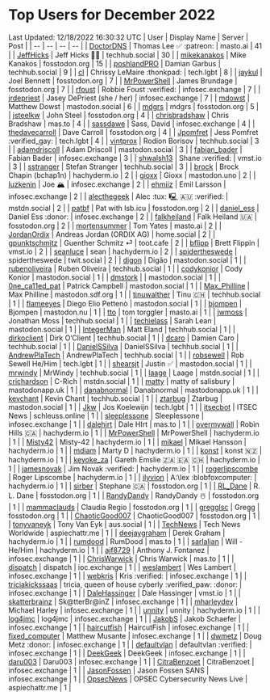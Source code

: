 # Top Users for December 2022
Last Updated: 12/18/2022 16:30:32 UTC
| User | Display Name | Server | Post |
| -- | -- | -- | -- |
| [DoctorDNS](https://masto.ai/@DoctorDNS) | Thomas Lee ✅ :patreon: | masto.ai | 41 |
| [JeffHicks](https://techhub.social/@JeffHicks) | Jeff Hicks 🐶🎼 | techhub.social | 30 |
| [mikekanakos](https://fosstodon.org/@mikekanakos) | Mike Kanakos | fosstodon.org | 15 |
| [poshlandPRO](https://techhub.social/@poshlandPRO) | Damian Garbus | techhub.social | 9 |
| [cl](https://tech.lgbt/@cl) | Chrissy LeMaire :thonkpad: | tech.lgbt | 8 |
| [jaykul](https://fosstodon.org/@jaykul) | Joel Bennett | fosstodon.org | 7 |
| [MrPowerShell](https://fosstodon.org/@MrPowerShell) | James Brundage | fosstodon.org | 7 |
| [rfoust](https://infosec.exchange/@rfoust) | Robbie Foust :verified: | infosec.exchange | 7 |
| [jrdepriest](https://infosec.exchange/@jrdepriest) | Jasey DePriest (she / her) | infosec.exchange | 7 |
| [mdowst](https://mastodon.social/@mdowst) | Matthew Dowst | mastodon.social | 6 |
| [mdgrs](https://fosstodon.org/@mdgrs) | mdgrs | fosstodon.org | 5 |
| [jsteelkw](https://fosstodon.org/@jsteelkw) | John Steel | fosstodon.org | 4 |
| [chrisbradshaw](https://mas.to/@chrisbradshaw) | Chris Bradshaw | mas.to | 4 |
| [sassdawe](https://infosec.exchange/@sassdawe) | Sass, David | infosec.exchange | 4 |
| [thedavecarroll](https://fosstodon.org/@thedavecarroll) | Dave Carroll | fosstodon.org | 4 |
| [Jpomfret](https://tech.lgbt/@Jpomfret) | Jess Pomfret :verified_gay: | tech.lgbt | 4 |
| [vintprox](https://techhub.social/@vintprox) | Rodion Borisov | techhub.social | 3 |
| [adamdriscoll](https://mastodon.social/@adamdriscoll) | Adam Driscoll | mastodon.social | 3 |
| [fabian_bader](https://infosec.exchange/@fabian_bader) | Fabian Bader | infosec.exchange | 3 |
| [shwalsh13](https://vmst.io/@shwalsh13) | Shane :verified: | vmst.io | 3 |
| [sstranger](https://techhub.social/@sstranger) | Stefan Stranger | techhub.social | 3 |
| [brock](https://hachyderm.io/@brock) | Brock Chapin (bchap1n) | hachyderm.io | 2 |
| [gioxx](https://mastodon.uno/@gioxx) | Gioxx | mastodon.uno | 2 |
| [luzkenin](https://infosec.exchange/@luzkenin) | Joe 🏔️ | infosec.exchange | 2 |
| [ehmiiz](https://infosec.exchange/@ehmiiz) | Emil Larsson | infosec.exchange | 2 |
| [alecthegeek](https://mstdn.social/@alecthegeek) | Alec :tux: 🖳 🇦🇺 :verified: | mstdn.social | 2 |
| [patbf](https://fosstodon.org/@patbf) | Pat with lsb.icu | fosstodon.org | 2 |
| [daniel_ess](https://infosec.exchange/@daniel_ess) | Daniel Ess :donor: | infosec.exchange | 2 |
| [falkheiland](https://fosstodon.org/@falkheiland) | Falk Heiland 🇺🇦 | fosstodon.org | 2 |
| [mortensummer](https://masto.ai/@mortensummer) | Tom Yates | masto.ai | 2 |
| [JordanOrdix](https://home.social/@JordanOrdix) | Andreas Jordan (ORDIX AG) | home.social | 2 |
| [gpunktschmitz](https://toot.cafe/@gpunktschmitz) | Guenther Schmitz ⏎ | toot.cafe | 2 |
| [bflipp](https://vmst.io/@bflipp) | Brett Flippin | vmst.io | 2 |
| [seanluce](https://hachyderm.io/@seanluce) | sean | hachyderm.io | 2 |
| [spidertheswede](https://twit.social/@spidertheswede) | spidertheswede | twit.social | 2 |
| [digon](https://mastodon.social/@digon) | Digão | mastodon.social | 1 |
| [rubenoliveira](https://techhub.social/@rubenoliveira) | Ruben Oliveira | techhub.social | 1 |
| [codykonior](https://mastodon.social/@codykonior) | Cody Konior | mastodon.social | 1 |
| [dmstork](https://mastodon.social/@dmstork) |  | mastodon.social | 1 |
| [0ne_ca11ed_pat](https://mastodon.social/@0ne_ca11ed_pat) | Patrick Campbell | mastodon.social | 1 |
| [Max_Philline](https://mastodon.sdf.org/@Max_Philline) | Max Philline | mastodon.sdf.org | 1 |
| [tinuwalther](https://techhub.social/@tinuwalther) | Tinu 🇨🇭 | techhub.social | 1 |
| [flameeyes](https://mastodon.social/@flameeyes) | Diego Elio Pettenò | mastodon.social | 1 |
| [bjompen](https://mastodon.nu/@bjompen) | Bjompen | mastodon.nu | 1 |
| [tto](https://masto.ai/@tto) | tom torggler | masto.ai | 1 |
| [jwmoss](https://techhub.social/@jwmoss) | Jonathan Moss | techhub.social | 1 |
| [techielass](https://mastodon.social/@techielass) | Sarah Lean | mastodon.social | 1 |
| [IntegerMan](https://techhub.social/@IntegerMan) | Matt Eland | techhub.social | 1 |
| [dirkoclient](https://techhub.social/@dirkoclient) | Dirk O‘Client | techhub.social | 1 |
| [dcaro](https://techhub.social/@dcaro) | Damien Caro | techhub.social | 1 |
| [DanielSSilva](https://techhub.social/@DanielSSilva) | DanielSSilva | techhub.social | 1 |
| [AndrewPlaTech](https://techhub.social/@AndrewPlaTech) | AndrewPlaTech | techhub.social | 1 |
| [robsewell](https://tech.lgbt/@robsewell) | Rob Sewell He/Him | tech.lgbt | 1 |
| [shearsjt](https://mastodon.social/@shearsjt) | Justin ✅ | mastodon.social | 1 |
| [mrwindy](https://techhub.social/@mrwindy) | MrWindy | techhub.social | 1 |
| [laage](https://mstdn.social/@laage) | Laage | mstdn.social | 1 |
| [crichardson](https://mstdn.social/@crichardson) | C-Rich | mstdn.social | 1 |
| [matty](https://mastodonapp.uk/@matty) | matty of salisbury | mastodonapp.uk | 1 |
| [danabnormal](https://mastodonapp.uk/@danabnormal) | Danabnormal | mastodonapp.uk | 1 |
| [kevchant](https://techhub.social/@kevchant) | Kevin Chant | techhub.social | 1 |
| [ztarbug](https://mastodon.social/@ztarbug) | Ztarbug | mastodon.social | 1 |
| [Jkw](https://tech.lgbt/@Jkw) | Jos Koelewijn | tech.lgbt | 1 |
| [itsecbot](https://schleuss.online/@itsecbot) | ITSEC News | schleuss.online | 1 |
| [sleeplessone](https://infosec.exchange/@sleeplessone) | Sleeplessone | infosec.exchange | 1 |
| [dalehirt](https://mas.to/@dalehirt) | Dale HIrt | mas.to | 1 |
| [overmywall](https://hachyderm.io/@overmywall) | Robin Hills 🇨🇦 | hachyderm.io | 1 |
| [MrPowerShell](https://hachyderm.io/@MrPowerShell) | MrPowerShell | hachyderm.io | 1 |
| [Misty42](https://hachyderm.io/@Misty42) | Misty-42 | hachyderm.io | 1 |
| [mikael](https://hachyderm.io/@mikael) | Mikael Hansson | hachyderm.io | 1 |
| [mdiam](https://hachyderm.io/@mdiam) | Marty D | hachyderm.io | 1 |
| [konst](https://hachyderm.io/@konst) | konst 🇳🇿 | hachyderm.io | 1 |
| [keyoke_za](https://hachyderm.io/@keyoke_za) | Gareth Emslie 🇿🇦 🇪🇦 🇨🇭 | hachyderm.io | 1 |
| [jamesnovak](https://hachyderm.io/@jamesnovak) | Jim Novak :verified: | hachyderm.io | 1 |
| [rogerlipscombe](https://hachyderm.io/@rogerlipscombe) | Roger Lipscombe | hachyderm.io | 1 |
| [ilyvion](https://hachyderm.io/@ilyvion) | A:\lex :blobfoxcomputer: | hachyderm.io | 1 |
| [sirber](https://fosstodon.org/@sirber) | Stephane 🇨🇦 | fosstodon.org | 1 |
| [RL_Dane](https://fosstodon.org/@RL_Dane) | R. L. Dane | fosstodon.org | 1 |
| [RandyDandy](https://fosstodon.org/@RandyDandy) | RandyDandy ☃️ | fosstodon.org | 1 |
| [mammaclauds](https://fosstodon.org/@mammaclauds) | Claudia Regio | fosstodon.org | 1 |
| [gregglsc](https://fosstodon.org/@gregglsc) | Gregg | fosstodon.org | 1 |
| [ChaoticGood007](https://fosstodon.org/@ChaoticGood007) | ChaoticGood007 | fosstodon.org | 1 |
| [tonyvaneyk](https://aus.social/@tonyvaneyk) | Tony Van Eyk | aus.social | 1 |
| [TechNews](https://aspiechattr.me/@TechNews) | Tech News Worldwide | aspiechattr.me | 1 |
| [deejaygraham](https://hachyderm.io/@deejaygraham) | Derek Graham | hachyderm.io | 1 |
| [rumdood](https://mas.to/@rumdood) | RumDood | mas.to | 1 |
| [sarlalian](https://hachyderm.io/@sarlalian) | Will - He/Him | hachyderm.io | 1 |
| [ajf8729](https://infosec.exchange/@ajf8729) | Anthony J. Fontanez | infosec.exchange | 1 |
| [ChrisWarwick](https://mas.to/@ChrisWarwick) | Chris Warwick | mas.to | 1 |
| [dispatch](https://ioc.exchange/@dispatch) | dispatch | ioc.exchange | 1 |
| [weslambert](https://infosec.exchange/@weslambert) | Wes Lambert | infosec.exchange | 1 |
| [webkris](https://infosec.exchange/@webkris) | Kris :verified: | infosec.exchange | 1 |
| [triciakickssaas](https://infosec.exchange/@triciakickssaas) | tricia, queen of house cyberly :verified_paw: :donor: | infosec.exchange | 1 |
| [DaleHassinger](https://vmst.io/@DaleHassinger) | Dale Hassinger | vmst.io | 1 |
| [skatterbrainz](https://infosec.exchange/@skatterbrainz) | Sk@tterBr@inZ | infosec.exchange | 1 |
| [mharleydev](https://infosec.exchange/@mharleydev) | Michael Harley | infosec.exchange | 1 |
| [unnity](https://hachyderm.io/@unnity) | unnity | hachyderm.io | 1 |
| [log4jmc](https://infosec.exchange/@log4jmc) | log4jmc | infosec.exchange | 1 |
| [JakobS](https://infosec.exchange/@JakobS) | Jakob Schaefer | infosec.exchange | 1 |
| [haircutfish](https://infosec.exchange/@haircutfish) | HaircutFish | infosec.exchange | 1 |
| [fixed_computer](https://infosec.exchange/@fixed_computer) | Matthew Musante | infosec.exchange | 1 |
| [dwmetz](https://infosec.exchange/@dwmetz) | Doug Metz :donor: | infosec.exchange | 1 |
| [defaultvlan](https://infosec.exchange/@defaultvlan) | defaultvlan :verified: | infosec.exchange | 1 |
| [DeekGeek](https://infosec.exchange/@DeekGeek) | DeekGeek | infosec.exchange | 1 |
| [daru003](https://infosec.exchange/@daru003) | Daru003 | infosec.exchange | 1 |
| [CitraBenzoet](https://infosec.exchange/@CitraBenzoet) | CitraBenzoet | infosec.exchange | 1 |
| [JasonFossen](https://infosec.exchange/@JasonFossen) | Jason Fossen SANS | infosec.exchange | 1 |
| [OpsecNews](https://aspiechattr.me/@OpsecNews) | OPSEC Cybersecurity News Live | aspiechattr.me | 1 |
